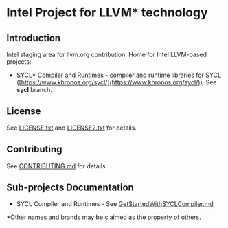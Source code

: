 # Intel Project for LLVM* technology

## Introduction

Intel staging area for llvm.org contribution.
Home for Intel LLVM-based projects:
 - SYCL* Compiler and Runtimes - compiler and runtime libraries for SYCL ([https://www.khronos.org/sycl/](https://www.khronos.org/sycl/)). See **sycl** branch.

## License
See [LICENSE.txt](https://github.com/intel/llvm/blob/intel/llvm/LICENSE.TXT) and [LICENSE2.txt](https://github.com/intel/llvm/blob/intel/llvm/LICENSE2.TXT) for details.


## Contributing
See [CONTRIBUTING.md](https://github.com/intel/llvm/blob/intel/CONTRIBUTING.md) for details.

## Sub-projects Documentation
 - SYCL Compiler and Runtimes - See [GetStartedWithSYCLCompiler.md](https://github.com/intel/llvm/blob/sycl/sycl/doc/GetStartedWithSYCLCompiler.md)

*Other names and brands may be claimed as the property of others.

